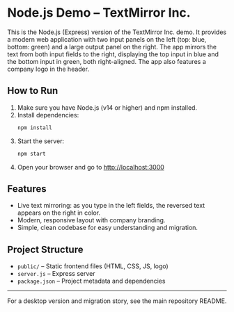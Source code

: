 # Node.js Demo – TextMirror Inc.

This is the Node.js (Express) version of the TextMirror Inc. demo. It provides a modern web application with two input panels on the left (top: blue, bottom: green) and a large output panel on the right. The app mirrors the text from both input fields to the right, displaying the top input in blue and the bottom input in green, both right-aligned. The app also features a company logo in the header.

## How to Run

1. Make sure you have Node.js (v14 or higher) and npm installed.
2. Install dependencies:
   ```bash
   npm install
   ```
3. Start the server:
   ```bash
   npm start
   ```
4. Open your browser and go to [http://localhost:3000](http://localhost:3000)

## Features
- Live text mirroring: as you type in the left fields, the reversed text appears on the right in color.
- Modern, responsive layout with company branding.
- Simple, clean codebase for easy understanding and migration.

## Project Structure
- `public/` – Static frontend files (HTML, CSS, JS, logo)
- `server.js` – Express server
- `package.json` – Project metadata and dependencies

---

For a desktop version and migration story, see the main repository README.
